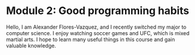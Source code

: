 # Module 2: Good programming habits
Hello, I am Alexander Flores-Vazquez, and I recently switched my major to computer science. I enjoy watching soccer games and UFC, which is mixed martial arts. I hope to learn many useful things in this course and gain valuable knowledge. 
